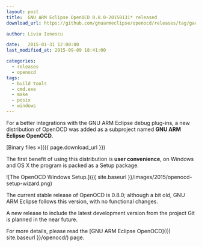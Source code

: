 ```yaml
---
layout: post
title:  GNU ARM Eclipse OpenOCD 0.8.0-20150131* released
download_url: https://github.com/gnuarmeclipse/openocd/releases/tag/gae-0.8.0-20150131

author: Liviu Ionescu

date:   2015-01-31 12:00:00
last_modified_at: 2015-09-09 18:41:00

categories:
  - releases
  - openocd
tags:
  - build tools
  - cmd.exe
  - make
  - posix
  - windows
---
```


For a better integrations with the GNU ARM Eclipse debug plug-ins, a new distribution of OpenOCD was added as a subproject named **GNU ARM Eclipse OpenOCD**.

[Binary files »]({{ page.download_url }})

The first benefit of using this distribution is **user convenience**, on Windows and OS X the program is packed as a Setup package.

![The OpenOCD Windows Setup.]({{ site.baseurl }}/images/2015/openocd-setup-wizard.png)

The current stable release of OpenOCD is 0.8.0; although a bit old, GNU ARM Eclipse follows this version, with no functional changes.

A new release to include the latest development version from the project Git is planned in the near future.

For more details, please read the [GNU ARM Eclipse OpenOCD]({{ site.baseurl }}/openocd/) page.

